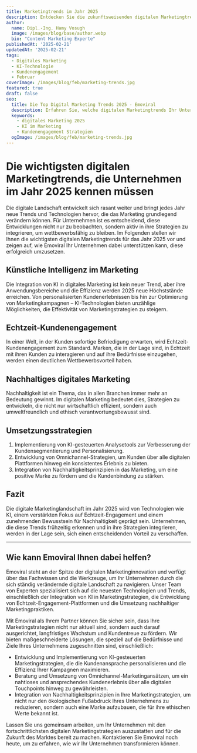 ```yaml
---
title: Marketingtrends im Jahr 2025 
description: Entdecken Sie die zukunftsweisenden digitalen Marketingtrends 2025 und wie Emoviral Ihr Unternehmen an die Spitze bringen kann.
author:
  name: Dipl.-Ing. Hamy Vosugh
  image: /images/blog/base/author.webp
  bio: "Content Marketing Experte"
publishedAt: '2025-02-21'
updatedAt: '2025-02-21'
tags:
  - Digitales Marketing
  - KI-Technologie
  - Kundenengagement
  - Februar
coverImage: /images/blog/feb/marketing-trends.jpg
featured: true
draft: false
seo:
  title: Die Top Digital Marketing Trends 2025 - Emoviral
  description: Erfahren Sie, welche digitalen Marketingtrends Ihr Unternehmen 2025 nicht verpassen darf und wie Emoviral Sie dabei unterstützen kann.
  keywords:
    - digitales Marketing 2025
    - KI im Marketing
    - Kundenengagement Strategien
  ogImage: /images/blog/feb/marketing-trends.jpg
---
```


# Die wichtigsten digitalen Marketingtrends, die Unternehmen im Jahr 2025 kennen müssen

Die digitale Landschaft entwickelt sich rasant weiter und bringt jedes Jahr neue Trends und Technologien hervor, die das Marketing grundlegend verändern können. Für Unternehmen ist es entscheidend, diese Entwicklungen nicht nur zu beobachten, sondern aktiv in ihre Strategien zu integrieren, um wettbewerbsfähig zu bleiben. Im Folgenden stellen wir Ihnen die wichtigsten digitalen Marketingtrends für das Jahr 2025 vor und zeigen auf, wie Emoviral Ihr Unternehmen dabei unterstützen kann, diese erfolgreich umzusetzen.

## Künstliche Intelligenz im Marketing

Die Integration von KI in digitales Marketing ist kein neuer Trend, aber ihre Anwendungsbereiche und die Effizienz werden 2025 neue Höchststände erreichen. Von personalisierten Kundenerlebnissen bis hin zur Optimierung von Marketingkampagnen – KI-Technologien bieten unzählige Möglichkeiten, die Effektivität von Marketingstrategien zu steigern.

## Echtzeit-Kundenengagement

In einer Welt, in der Kunden sofortige Befriedigung erwarten, wird Echtzeit-Kundenengagement zum Standard. Marken, die in der Lage sind, in Echtzeit mit ihren Kunden zu interagieren und auf ihre Bedürfnisse einzugehen, werden einen deutlichen Wettbewerbsvorteil haben.

## Nachhaltiges digitales Marketing

Nachhaltigkeit ist ein Thema, das in allen Branchen immer mehr an Bedeutung gewinnt. Im digitalen Marketing bedeutet dies, Strategien zu entwickeln, die nicht nur wirtschaftlich effizient, sondern auch umweltfreundlich und ethisch verantwortungsbewusst sind.

## Umsetzungsstrategien

1. Implementierung von KI-gesteuerten Analysetools zur Verbesserung der Kundensegmentierung und Personalisierung.
2. Entwicklung von Omnichannel-Strategien, um Kunden über alle digitalen Plattformen hinweg ein konsistentes Erlebnis zu bieten.
3. Integration von Nachhaltigkeitsprinzipien in das Marketing, um eine positive Marke zu fördern und die Kundenbindung zu stärken.

## Fazit

Die digitale Marketinglandschaft im Jahr 2025 wird von Technologien wie KI, einem verstärkten Fokus auf Echtzeit-Engagement und einem zunehmenden Bewusstsein für Nachhaltigkeit geprägt sein. Unternehmen, die diese Trends frühzeitig erkennen und in ihre Strategien integrieren, werden in der Lage sein, sich einen entscheidenden Vorteil zu verschaffen.

---

## Wie kann Emoviral Ihnen dabei helfen?

Emoviral steht an der Spitze der digitalen Marketinginnovation und verfügt über das Fachwissen und die Werkzeuge, um Ihr Unternehmen durch die sich ständig verändernde digitale Landschaft zu navigieren. Unser Team von Experten spezialisiert sich auf die neuesten Technologien und Trends, einschließlich der Integration von KI in Marketingstrategien, die Entwicklung von Echtzeit-Engagement-Plattformen und die Umsetzung nachhaltiger Marketingpraktiken.

Mit Emoviral als Ihrem Partner können Sie sicher sein, dass Ihre Marketingstrategien nicht nur aktuell sind, sondern auch darauf ausgerichtet, langfristiges Wachstum und Kundentreue zu fördern. Wir bieten maßgeschneiderte Lösungen, die speziell auf die Bedürfnisse und Ziele Ihres Unternehmens zugeschnitten sind, einschließlich:

- Entwicklung und Implementierung von KI-gesteuerten Marketingstrategien, die die Kundenansprache personalisieren und die Effizienz Ihrer Kampagnen maximieren.
- Beratung und Umsetzung von Omnichannel-Marketingansätzen, um ein nahtloses und ansprechendes Kundenerlebnis über alle digitalen Touchpoints hinweg zu gewährleisten.
- Integration von Nachhaltigkeitsprinzipien in Ihre Marketingstrategien, um nicht nur den ökologischen Fußabdruck Ihres Unternehmens zu reduzieren, sondern auch eine Marke aufzubauen, die für ihre ethischen Werte bekannt ist.

Lassen Sie uns gemeinsam arbeiten, um Ihr Unternehmen mit den fortschrittlichsten digitalen Marketingstrategien auszustatten und für die Zukunft des Marktes bereit zu machen. Kontaktieren Sie Emoviral noch heute, um zu erfahren, wie wir Ihr Unternehmen transformieren können.
